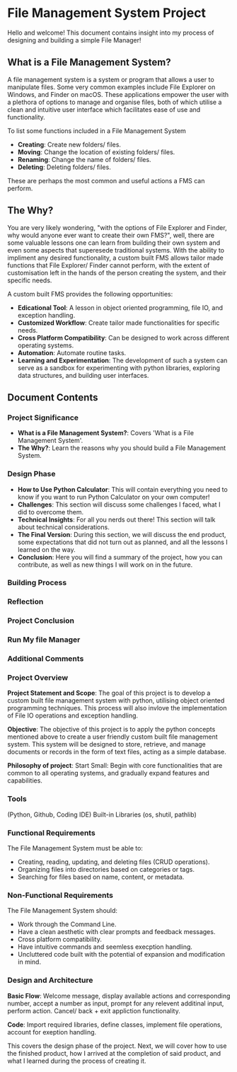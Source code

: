 # File Management System Project

Hello and welcome! This document contains insight into my process of designing and building a simple File Manager! 

## What is a File Management System?

A file management system is a system or program that allows a user to manipulate files. Some very common examples include File Explorer on Windows, and Finder on macOS. These applications empower the user with a plethora of options to manage and organise files, both of which utilise a clean and intuitive user interface which facilitates ease of use and functionality. 

To list some functions included in a File Management System

- **Creating**: Create new folders/ files.
- **Moving**: Change the location of existing folders/ files.
- **Renaming**: Change the name of folders/ files.
- **Deleting**: Deleting folders/ files.

These are perhaps the most common and useful actions a FMS can perform.


## The Why?

You are very likely wondering, "with the options of File Explorer and Finder, why would anyone ever want to create their own FMS?", well, there are some valuable lessons one can learn from building their own system and even some aspects that superesede traditional systems. With the ability to impliment any desired functionality, a custom built FMS allows tailor made functions that File Explorer/ Finder cannot perform, with the extent of customisation left in the hands of the person creating the system, and their specific needs. 

A custom built FMS provides the following opportunities:

- **Edicational Tool**: A lesson in object oriented programming, file IO, and exception handling.
- **Customized Workflow**: Create tailor made functionalities for specific needs.
- **Cross Platform Compatibility**: Can be designed to work across different operating systems.
- **Automation**: Automate routine tasks.
- **Learning and Experimentation**: The development of such a system can serve as a sandbox for experimenting with python libraries, exploring data structures, and building user interfaces.








## Document Contents


### Project Significance
- **What is a File Management System?**: Covers 'What is a File Management System'.
- **The Why?**: Learn the reasons why you should build a File Management System.

### Design Phase

- **How to Use Python Calculator**: This will contain everything you need to know if you want to run Python Calculator on your own computer!
- **Challenges**: This section will discuss some challenges I faced, what I did to overcome them.
- **Technical Insights**: For all you nerds out there! This section will talk about technical considerations.
- **The Final Version**: During this section, we will discuss the end product, some expectations that did not turn out as planned, and all the lessons I learned on the way.
- **Conclusion**: Here you will find a summary of the project, how you can contribute, as well as new things I will work on in the future.

### Building Process

### Reflection

### Project Conclusion

### Run My file Manager

### Additional Comments

























### Project Overview

**Project Statement and Scope**: The goal of this project is to develop a custom built file management system with python, utilising object oriented programming techniques. This process will also invlove the implementation of File IO operations and exception handling.

**Objective**: The objective of this project is to apply the python concepts mentioned above to create a user friendly custom built file management system. This system will be designed to store, retrieve, and manage documents or records in the form of text files, acting as a simple database.

**Philosophy of project**: Start Small: Begin with core functionalities that are common to all operating systems, and gradually expand features and capabilities.

### Tools

(Python, Github, Coding IDE) Built-in Libraries (os, shutil, pathlib)

### Functional Requirements

The File Management System must be able to:

- Creating, reading, updating, and deleting files (CRUD operations).
- Organizing files into directories based on categories or tags.
- Searching for files based on name, content, or metadata.


### Non-Functional Requirements

The File Management System should:

- Work through the Command Line.
- Have a clean aesthetic with clear prompts and feedback messages.
- Cross platform compatibility.
- Have intuitive commands and seemless execption handling.
- Uncluttered code built with the potential of expansion and modification in mind.


### Design and Architecture

**Basic Flow**: Welcome message, display available actions and corresponding number, accept a number as input, prompt for any relevent additinal input, perform action. Cancel/ back + exit appliction functionality.

**Code**: Import required libraries, define classes, implement file operations, account for exeption handling.


This covers the design phase of the project. Next, we will cover how to use the finished product, how I arrived at the completion of said product, and what I learned during the process of creating it.
